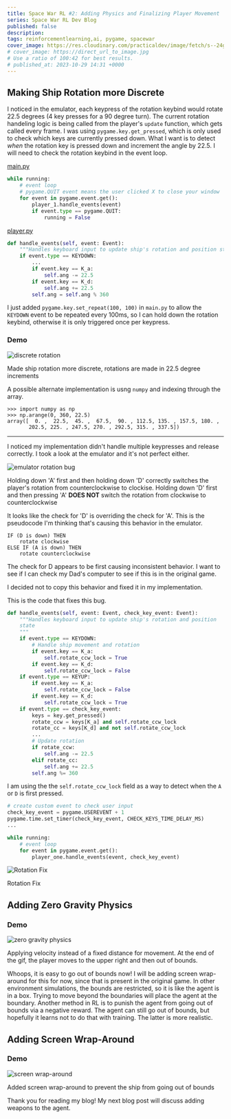 ```yaml
---
title: Space War RL #2: Adding Physics and Finalizing Player Movement
series: Space War RL Dev Blog
published: false
description:
tags: reinforcementlearning,ai, pygame, spacewar
cover_image: https://res.cloudinary.com/practicaldev/image/fetch/s--24gbx7Fs--/c_limit%2Cf_auto%2Cfl_progressive%2Cq_66%2Cw_800/https://dev-to-uploads.s3.amazonaws.com/uploads/articles/mr8wm4n8vtzvzbsy33ck.gif
# cover_image: https://direct_url_to_image.jpg
# Use a ratio of 100:42 for best results.
# published_at: 2023-10-29 14:31 +0000
---
```


## Making Ship Rotation more Discrete

I noticed in the emulator, each keypress of the rotation keybind would rotate 22.5 degrees (4 key presses for a 90 degree turn).
The current rotation handeling logic is being called from the player's `update` function, which gets called every frame. I was using `pygame.key.get_pressed`, which is only used to check which keys are currently pressed down. What I want is to detect _when_ the rotation key is pressed down and increment the angle by 22.5. I will need to check the rotation keybind in the event loop.

[main.py](https://github.com/e-dong/space-war-rl/blob/db4938d3a20472fe546ec5ad35a68be2e9497553/game/main.py)

```python
while running:
    # event loop
    # pygame.QUIT event means the user clicked X to close your window
    for event in pygame.event.get():
        player_1.handle_events(event)
        if event.type == pygame.QUIT:
            running = False
```

[player.py](https://github.com/e-dong/space-war-rl/blob/db4938d3a20472fe546ec5ad35a68be2e9497553/game/player.py)

```python
def handle_events(self, event: Event):
    """Handles keyboard input to update ship's rotation and position state"""
    if event.type == KEYDOWN:
        ...
        if event.key == K_a:
            self.ang -= 22.5
        if event.key == K_d:
            self.ang += 22.5
        self.ang = self.ang % 360
```

I just added `pygame.key.set_repeat(100, 100)` in `main.py` to allow the `KEYDOWN` event to be repeated every 100ms, so I can hold down the rotation keybind, otherwise it is only triggered once per keypress.

### Demo

![discrete rotation ](https://dev-to-uploads.s3.amazonaws.com/uploads/articles/q565w6t52yybolpy662i.gif) <figcaption>Made ship rotation more discrete, rotations are made in 22.5 degree increments</figcaption>

A possible alternate implementation is usng `numpy` and indexing through the array.

```
>>> import numpy as np
>>> np.arange(0, 360, 22.5)
array([  0. ,  22.5,  45. ,  67.5,  90. , 112.5, 135. , 157.5, 180. ,
       202.5, 225. , 247.5, 270. , 292.5, 315. , 337.5])
```

---

I noticed my implementation didn't handle multiple keypresses and release correctly. I took a look at the emulator and it's not perfect either.

![emulator rotation bug](https://dev-to-uploads.s3.amazonaws.com/uploads/articles/hi4f24rqeoi2bnh9pkbz.gif) <figcaption>Holding down 'A' first and then holding down 'D' correctly switches the player's rotation from counterclockwise to clockise. Holding down 'D' first and then pressing 'A' <b>DOES NOT</b> switch the rotation from clockwise to counterclockwise</figcaption>

It looks like the check for 'D' is overriding the check for 'A'. This is the pseudocode I'm thinking that's causing this behavior in the emulator.

```
IF (D is down) THEN
    rotate clockwise
ELSE IF (A is down) THEN
    rotate counterclockwise
```

The check for D appears to be first causing inconsistent behavior. I want to see if I can check my Dad's computer to see if this is in the original game.

I decided not to copy this behavior and fixed it in my implementation.

This is the code that fixes this bug.

```python
def handle_events(self, event: Event, check_key_event: Event):
    """Handles keyboard input to update ship's rotation and position
    state
    """
    if event.type == KEYDOWN:
        # Handle ship movement and rotation
        if event.key == K_a:
            self.rotate_ccw_lock = True
        if event.key == K_d:
            self.rotate_ccw_lock = False
    if event.type == KEYUP:
        if event.key == K_a:
            self.rotate_ccw_lock = False
        if event.key == K_d:
            self.rotate_ccw_lock = True
    if event.type == check_key_event:
        keys = key.get_pressed()
        rotate_ccw = keys[K_a] and self.rotate_ccw_lock
        rotate_cc = keys[K_d] and not self.rotate_ccw_lock
        ...
        # Update rotation
        if rotate_ccw:
            self.ang -= 22.5
        elif rotate_cc:
            self.ang += 22.5
        self.ang %= 360
```

I am using the the `self.rotate_ccw_lock` field as a way to detect when the `A` or `D` is first pressed.

```python
# create custom event to check user input
check_key_event = pygame.USEREVENT + 1
pygame.time.set_timer(check_key_event, CHECK_KEYS_TIME_DELAY_MS)
...

while running:
    # event loop
    for event in pygame.event.get():
        player_one.handle_events(event, check_key_event)
```

![Rotation Fix](https://dev-to-uploads.s3.amazonaws.com/uploads/articles/qzlenmcydmacnd3mydum.gif) <figcaption>Rotation Fix</figcaption>

## Adding Zero Gravity Physics

### Demo

![zero gravity physics](https://dev-to-uploads.s3.amazonaws.com/uploads/articles/vz0ygb4hzezet17zlojy.gif) <figcaption>Applying velocity instead of a fixed distance for movement. At the end of the gif, the player moves to the upper right and then out of bounds.</figcaption>

Whoops, it is easy to go out of bounds now! I will be adding screen wrap-around for this for now, since that is present in the original game. In other environment simulations, the bounds are restricted, so it is like the agent is in a box. Trying to move beyond the boundaries will place the agent at the boundary. Another method in RL is to punish the agent from going out of bounds via a negative reward. The agent can still go out of bounds, but hopefully it learns not to do that with training. The latter is more realistic.

## Adding Screen Wrap-Around

### Demo

![screen wrap-around](https://dev-to-uploads.s3.amazonaws.com/uploads/articles/ol4iz6za1089up3mduxe.gif) <figcaption>Added screen wrap-around to prevent the ship from going out of bounds</figcaption>

Thank you for reading my blog! My next blog post will discuss adding weapons to the agent.
